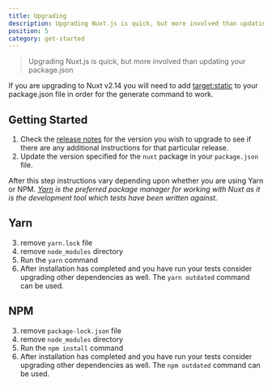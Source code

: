 ```yaml
---
title: Upgrading
description: Upgrading Nuxt.js is quick, but more involved than updating your package.json
position: 5
category: get-started
---
```


> Upgrading Nuxt.js is quick, but more involved than updating your package.json

If you are upgrading to Nuxt v2.14 you will need to add [target:static](/guides/features/deployment-targets#static-hosting) to your package.json file in order for the generate command to work.

## Getting Started

1. Check the [release notes](/guide/release-notes) for the version you wish to upgrade to see if there are any additional instructions for that particular release.
2. Update the version specified for the `nuxt` package in your `package.json` file.

After this step instructions vary depending upon whether you are using Yarn or NPM. _[Yarn](https://yarnpkg.com/en/docs/usage) is the preferred package manager for working with Nuxt as it is the development tool which tests have been written against._

## Yarn

3. remove `yarn.lock` file
4. remove `node_modules` directory
5. Run the `yarn` command
6. After installation has completed and you have run your tests consider upgrading other dependencies as well. The `yarn outdated` command can be used.

## NPM

3. remove `package-lock.json` file
4. remove `node_modules` directory
5. Run the `npm install` command
6. After installation has completed and you have run your tests consider upgrading other dependencies as well. The `npm outdated` command can be used.
